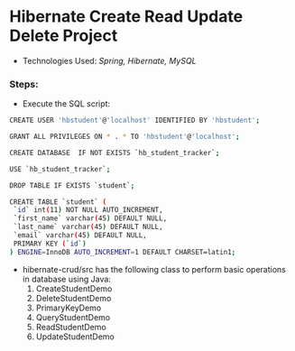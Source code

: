 # Hibernate Create Read Update Delete Project

- Technologies Used: *Spring, Hibernate, MySQL*
 
### Steps:
- Execute the SQL script:
 ```sh
CREATE USER 'hbstudent'@'localhost' IDENTIFIED BY 'hbstudent';

GRANT ALL PRIVILEGES ON * . * TO 'hbstudent'@'localhost';

CREATE DATABASE  IF NOT EXISTS `hb_student_tracker`;

USE `hb_student_tracker`;

DROP TABLE IF EXISTS `student`;

CREATE TABLE `student` (
  `id` int(11) NOT NULL AUTO_INCREMENT,
  `first_name` varchar(45) DEFAULT NULL,
  `last_name` varchar(45) DEFAULT NULL,
  `email` varchar(45) DEFAULT NULL,
  PRIMARY KEY (`id`)
) ENGINE=InnoDB AUTO_INCREMENT=1 DEFAULT CHARSET=latin1;

```

- hibernate-crud/src has the following class to perform basic operations in database using Java:
    1. CreateStudentDemo
    2. DeleteStudentDemo
    3. PrimaryKeyDemo
    4. QueryStudentDemo
    5. ReadStudentDemo
    6. UpdateStudentDemo
